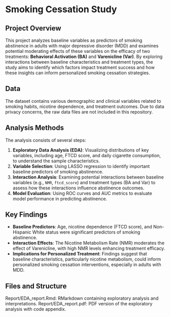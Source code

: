 # Smoking Cessation Study

## Project Overview
This project analyzes baseline variables as predictors of smoking abstinence in adults with major depressive disorder (MDD) and examines potential moderating effects of these variables on the efficacy of two treatments: **Behavioral Activation (BA)** and **Varenicline (Var)**. By exploring interactions between baseline characteristics and treatment types, the study aims to identify which factors impact treatment success and how these insights can inform personalized smoking cessation strategies.

## Data
The dataset contains various demographic and clinical variables related to smoking habits, nicotine dependence, and treatment outcomes.
Due to data privacy concerns, the raw data files are not included in this repository. 

## Analysis Methods
The analysis consists of several steps:
1. **Exploratory Data Analysis (EDA)**: Visualizing distributions of key variables, including age, FTCD score, and daily cigarette consumption, to understand the sample characteristics.
2. **Variable Selection**: Using LASSO regression to identify important baseline predictors of smoking abstinence.
3. **Interaction Analysis**: Examining potential interactions between baseline variables (e.g., `NMR`, `ftcd_score`) and treatment types (BA and Var) to assess how these interactions influence abstinence outcomes.
4. **Model Evaluation**: Using ROC curves and AUC metrics to evaluate model performance in predicting abstinence.

## Key Findings
- **Baseline Predictors**: Age, nicotine dependence (FTCD score), and Non-Hispanic White status were significant predictors of smoking abstinence.
- **Interaction Effects**: The Nicotine Metabolism Rate (NMR) moderates the effect of Varenicline, with high NMR levels enhancing treatment efficacy.
- **Implications for Personalized Treatment**: Findings suggest that baseline characteristics, particularly nicotine metabolism, could inform personalized smoking cessation interventions, especially in adults with MDD.

## Files and Structure
Report/EDA_report.Rmd: RMarkdown containing exploratory analysis and interpretations.
Report/EDA_report.pdf: PDF version of the exploratory analysis with code appendix.
